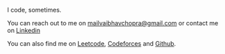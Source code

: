 I code, sometimes.

You can reach out to me on [mailvaibhavchopra@gmail.com](mailto:mailvaibhavchopra@gmail.com) or contact me on [Linkedin](https://www.linkedin.com/in/vaibhavchopra2001/)

You can also find me on [Leetcode](https://leetcode.com/vaibhavchopra/), [Codeforces](https://codeforces.com/profile/creamyCockroach) and [Github](https://github.com/sudo-vaibhav/).
